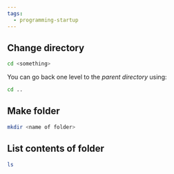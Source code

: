 ```yaml
---
tags:
  - programming-startup
---
```

## Change directory
``` bash
cd <something>
```
You can go back one level to the *parent directory* using:
``` bash
cd ..
```

## Make folder
``` bash
mkdir <name of folder>
```

## List contents of folder
``` bash
ls
```

